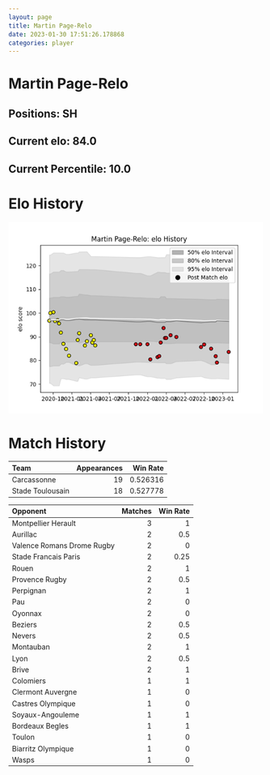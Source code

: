 ```yaml
---  
layout: page  
title: Martin Page-Relo  
date: 2023-01-30 17:51:26.178868  
categories: player  
---
```

# Martin Page-Relo

## Positions: SH

## Current elo: 84.0

## Current Percentile: 10.0

# Elo History


![elo history](history_MartinPage-Relo.png)
# Match History


| Team             |   Appearances |   Win Rate |
|:-----------------|--------------:|-----------:|
| Carcassonne      |            19 |   0.526316 |
| Stade Toulousain |            18 |   0.527778 |

| Opponent                   |   Matches |   Win Rate |
|:---------------------------|----------:|-----------:|
| Montpellier Herault        |         3 |       1    |
| Aurillac                   |         2 |       0.5  |
| Valence Romans Drome Rugby |         2 |       0    |
| Stade Francais Paris       |         2 |       0.25 |
| Rouen                      |         2 |       1    |
| Provence Rugby             |         2 |       0.5  |
| Perpignan                  |         2 |       1    |
| Pau                        |         2 |       0    |
| Oyonnax                    |         2 |       0    |
| Beziers                    |         2 |       0.5  |
| Nevers                     |         2 |       0.5  |
| Montauban                  |         2 |       1    |
| Lyon                       |         2 |       0.5  |
| Brive                      |         2 |       1    |
| Colomiers                  |         1 |       1    |
| Clermont Auvergne          |         1 |       0    |
| Castres Olympique          |         1 |       0    |
| Soyaux-Angouleme           |         1 |       1    |
| Bordeaux Begles            |         1 |       1    |
| Toulon                     |         1 |       0    |
| Biarritz Olympique         |         1 |       0    |
| Wasps                      |         1 |       0    |